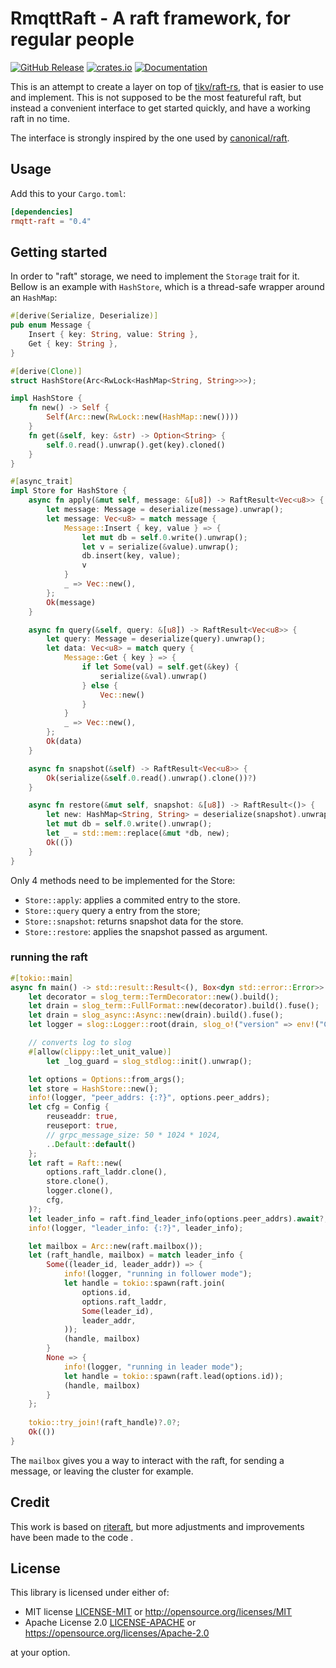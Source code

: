 # RmqttRaft - A raft framework, for regular people

<a href="https://github.com/rmqtt/rmqtt-raft/releases"><img alt="GitHub Release" src="https://img.shields.io/github/release/rmqtt/rmqtt-raft?color=brightgreen" /></a>
<a href="https://crates.io/crates/rmqtt-raft"><img alt="crates.io" src="https://img.shields.io/crates/v/rmqtt-raft" /></a>
<a href="https://docs.rs/rmqtt-raft"><img alt="Documentation" src="https://docs.rs/rmqtt-raft/badge.svg" /></a>

This is an attempt to create a layer on top of
[tikv/raft-rs](https://github.com/tikv/raft-rs), that is easier to use and implement. This is not supposed to be the
most featureful raft, but instead a convenient interface to get started quickly, and have a working raft in no time.

The interface is strongly inspired by the one used by [canonical/raft](https://github.com/canonical/raft).

## Usage

Add this to your `Cargo.toml`:

```toml
[dependencies]
rmqtt-raft = "0.4"
```

## Getting started

In order to "raft" storage, we need to implement the `Storage` trait for it. Bellow is an example with `HashStore`,
which is a thread-safe wrapper around an
`HashMap`:

```rust
#[derive(Serialize, Deserialize)]
pub enum Message {
    Insert { key: String, value: String },
    Get { key: String },
}

#[derive(Clone)]
struct HashStore(Arc<RwLock<HashMap<String, String>>>);

impl HashStore {
    fn new() -> Self {
        Self(Arc::new(RwLock::new(HashMap::new())))
    }
    fn get(&self, key: &str) -> Option<String> {
        self.0.read().unwrap().get(key).cloned()
    }
}

#[async_trait]
impl Store for HashStore {
    async fn apply(&mut self, message: &[u8]) -> RaftResult<Vec<u8>> {
        let message: Message = deserialize(message).unwrap();
        let message: Vec<u8> = match message {
            Message::Insert { key, value } => {
                let mut db = self.0.write().unwrap();
                let v = serialize(&value).unwrap();
                db.insert(key, value);
                v
            }
            _ => Vec::new(),
        };
        Ok(message)
    }

    async fn query(&self, query: &[u8]) -> RaftResult<Vec<u8>> {
        let query: Message = deserialize(query).unwrap();
        let data: Vec<u8> = match query {
            Message::Get { key } => {
                if let Some(val) = self.get(&key) {
                    serialize(&val).unwrap()
                } else {
                    Vec::new()
                }
            }
            _ => Vec::new(),
        };
        Ok(data)
    }

    async fn snapshot(&self) -> RaftResult<Vec<u8>> {
        Ok(serialize(&self.0.read().unwrap().clone())?)
    }

    async fn restore(&mut self, snapshot: &[u8]) -> RaftResult<()> {
        let new: HashMap<String, String> = deserialize(snapshot).unwrap();
        let mut db = self.0.write().unwrap();
        let _ = std::mem::replace(&mut *db, new);
        Ok(())
    }
}

```

Only 4 methods need to be implemented for the Store:

- `Store::apply`: applies a commited entry to the store.
- `Store::query`  query a entry from the store;
- `Store::snapshot`: returns snapshot data for the store.
- `Store::restore`: applies the snapshot passed as argument.

### running the raft

```rust
#[tokio::main]
async fn main() -> std::result::Result<(), Box<dyn std::error::Error>> {
    let decorator = slog_term::TermDecorator::new().build();
    let drain = slog_term::FullFormat::new(decorator).build().fuse();
    let drain = slog_async::Async::new(drain).build().fuse();
    let logger = slog::Logger::root(drain, slog_o!("version" => env!("CARGO_PKG_VERSION")));

    // converts log to slog
    #[allow(clippy::let_unit_value)]
        let _log_guard = slog_stdlog::init().unwrap();

    let options = Options::from_args();
    let store = HashStore::new();
    info!(logger, "peer_addrs: {:?}", options.peer_addrs);
    let cfg = Config {
        reuseaddr: true,
        reuseport: true,
        // grpc_message_size: 50 * 1024 * 1024,
        ..Default::default()
    };
    let raft = Raft::new(
        options.raft_laddr.clone(),
        store.clone(),
        logger.clone(),
        cfg,
    )?;
    let leader_info = raft.find_leader_info(options.peer_addrs).await?;
    info!(logger, "leader_info: {:?}", leader_info);

    let mailbox = Arc::new(raft.mailbox());
    let (raft_handle, mailbox) = match leader_info {
        Some((leader_id, leader_addr)) => {
            info!(logger, "running in follower mode");
            let handle = tokio::spawn(raft.join(
                options.id,
                options.raft_laddr,
                Some(leader_id),
                leader_addr,
            ));
            (handle, mailbox)
        }
        None => {
            info!(logger, "running in leader mode");
            let handle = tokio::spawn(raft.lead(options.id));
            (handle, mailbox)
        }
    };
    
    tokio::try_join!(raft_handle)?.0?;
    Ok(())
}
```

The `mailbox` gives you a way to interact with the raft, for sending a message, or leaving the cluster for example.

## Credit

This work is based on  [riteraft](https://github.com/ritelabs/riteraft), but more adjustments and improvements have been
made to the code .

## License

This library is licensed under either of:

* MIT license [LICENSE-MIT](LICENSE-MIT) or http://opensource.org/licenses/MIT
* Apache License 2.0 [LICENSE-APACHE](LICENSE-APACHE) or https://opensource.org/licenses/Apache-2.0

at your option.

